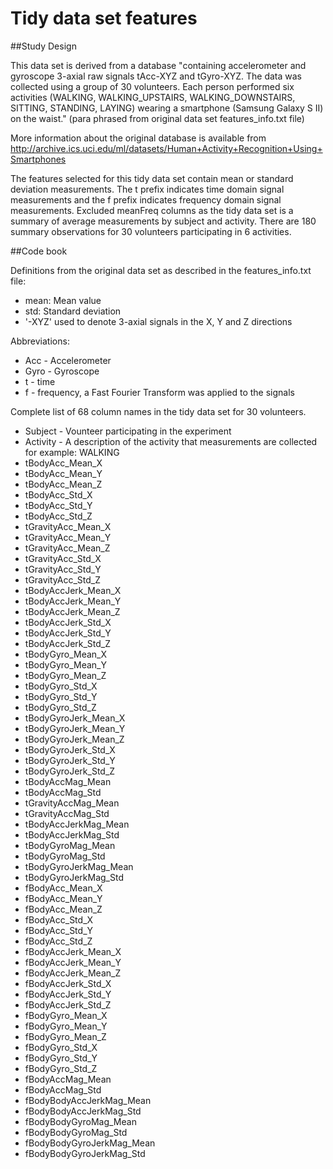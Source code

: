 Tidy data set features
=================

##Study Design

This data set is derived from a database "containing accelerometer and gyroscope 3-axial raw signals tAcc-XYZ and tGyro-XYZ. The data was collected using a group of 30 volunteers. Each person performed six activities (WALKING, WALKING_UPSTAIRS, WALKING_DOWNSTAIRS, SITTING, STANDING, LAYING) wearing a smartphone (Samsung Galaxy S II) on the waist." (para phrased from original data set features_info.txt file)

More information about the original database is available from http://archive.ics.uci.edu/ml/datasets/Human+Activity+Recognition+Using+Smartphones

The features selected for this tidy data set contain mean or standard deviation measurements. The t prefix indicates time domain signal measurements and the f prefix indicates frequency domain signal measurements. Excluded meanFreq columns as the tidy data set is a summary of average measurements by subject and activity. There are 180 summary observations for 30 volunteers participating in 6 activities.


##Code book

Definitions from the original data set as described in the features_info.txt file:
* mean: Mean value
* std: Standard deviation
* '-XYZ' used to denote 3-axial signals in the X, Y and Z directions


Abbreviations:
* Acc - Accelerometer
* Gyro - Gyroscope
* t - time
* f - frequency, a Fast Fourier Transform was applied to the signals


Complete list of 68 column names in the tidy data set for 30 volunteers.

* Subject  - Vounteer participating in the experiment
* Activity - A description of the activity that measurements are collected for example: WALKING
* tBodyAcc_Mean_X
* tBodyAcc_Mean_Y
* tBodyAcc_Mean_Z
* tBodyAcc_Std_X
* tBodyAcc_Std_Y
* tBodyAcc_Std_Z
* tGravityAcc_Mean_X
* tGravityAcc_Mean_Y
* tGravityAcc_Mean_Z
* tGravityAcc_Std_X
* tGravityAcc_Std_Y
* tGravityAcc_Std_Z
* tBodyAccJerk_Mean_X
* tBodyAccJerk_Mean_Y
* tBodyAccJerk_Mean_Z
* tBodyAccJerk_Std_X
* tBodyAccJerk_Std_Y
* tBodyAccJerk_Std_Z
* tBodyGyro_Mean_X
* tBodyGyro_Mean_Y
* tBodyGyro_Mean_Z
* tBodyGyro_Std_X
* tBodyGyro_Std_Y
* tBodyGyro_Std_Z
* tBodyGyroJerk_Mean_X
* tBodyGyroJerk_Mean_Y
* tBodyGyroJerk_Mean_Z
* tBodyGyroJerk_Std_X
* tBodyGyroJerk_Std_Y
* tBodyGyroJerk_Std_Z
* tBodyAccMag_Mean
* tBodyAccMag_Std
* tGravityAccMag_Mean
* tGravityAccMag_Std
* tBodyAccJerkMag_Mean
* tBodyAccJerkMag_Std
* tBodyGyroMag_Mean
* tBodyGyroMag_Std
* tBodyGyroJerkMag_Mean
* tBodyGyroJerkMag_Std
* fBodyAcc_Mean_X
* fBodyAcc_Mean_Y
* fBodyAcc_Mean_Z
* fBodyAcc_Std_X
* fBodyAcc_Std_Y
* fBodyAcc_Std_Z
* fBodyAccJerk_Mean_X
* fBodyAccJerk_Mean_Y
* fBodyAccJerk_Mean_Z
* fBodyAccJerk_Std_X
* fBodyAccJerk_Std_Y
* fBodyAccJerk_Std_Z
* fBodyGyro_Mean_X
* fBodyGyro_Mean_Y
* fBodyGyro_Mean_Z
* fBodyGyro_Std_X
* fBodyGyro_Std_Y
* fBodyGyro_Std_Z
* fBodyAccMag_Mean
* fBodyAccMag_Std
* fBodyBodyAccJerkMag_Mean
* fBodyBodyAccJerkMag_Std
* fBodyBodyGyroMag_Mean
* fBodyBodyGyroMag_Std
* fBodyBodyGyroJerkMag_Mean
* fBodyBodyGyroJerkMag_Std


